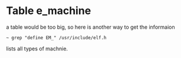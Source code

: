 # Table e_machine

a table would be too big, so here is another way to get the informaion

    ~ grep "define EM_" /usr/include/elf.h

lists all types of machnie.
